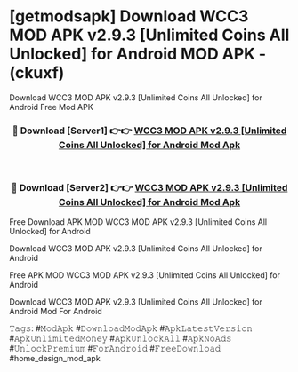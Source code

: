 # [getmodsapk] Download WCC3 MOD APK v2.9.3 [Unlimited Coins All Unlocked] for Android MOD APK - (ckuxf)
Download WCC3 MOD APK v2.9.3 [Unlimited Coins All Unlocked] for Android Free Mod APK

<div align="center">
<h3>🔴 Download [Server1] 👉👉 <a href="https://apk-comot.site?title=WCC3_MOD_APK_v2.9.3_[Unlimited_Coins_All_Unlocked]_for_Android">WCC3 MOD APK v2.9.3 [Unlimited Coins All Unlocked] for Android Mod Apk</a></h3><br>

<h3>🔴 Download [Server2] 👉👉 <a href="https://apk-comot.site?title=WCC3_MOD_APK_v2.9.3_[Unlimited_Coins_All_Unlocked]_for_Android">WCC3 MOD APK v2.9.3 [Unlimited Coins All Unlocked] for Android Mod Apk</a></h3>
</div>


Free Download APK MOD WCC3 MOD APK v2.9.3 [Unlimited Coins All Unlocked] for Android

Download WCC3 MOD APK v2.9.3 [Unlimited Coins All Unlocked] for Android 

Free APK MOD WCC3 MOD APK v2.9.3 [Unlimited Coins All Unlocked] for Android 

Download WCC3 MOD APK v2.9.3 [Unlimited Coins All Unlocked] for Android Mod For Android

𝚃𝚊𝚐𝚜: #𝙼𝚘𝚍𝙰𝚙𝚔 #𝙳𝚘𝚠𝚗𝚕𝚘𝚊𝚍𝙼𝚘𝚍𝙰𝚙𝚔 #𝙰𝚙𝚔𝙻𝚊𝚝𝚎𝚜𝚝𝚅𝚎𝚛𝚜𝚒𝚘𝚗 #𝙰𝚙𝚔𝚄𝚗𝚕𝚒𝚖𝚒𝚝𝚎𝚍𝙼𝚘𝚗𝚎𝚢 #𝙰𝚙𝚔𝚄𝚗𝚕𝚘𝚌𝚔𝙰𝚕𝚕 #𝙰𝚙𝚔𝙽𝚘𝙰𝚍𝚜 #𝚄𝚗𝚕𝚘𝚌𝚔𝙿𝚛𝚎𝚖𝚒𝚞𝚖 #𝙵𝚘𝚛𝙰𝚗𝚍𝚛𝚘𝚒𝚍 #𝙵𝚛𝚎𝚎𝙳𝚘𝚠𝚗𝚕𝚘𝚊𝚍 #home_design_mod_apk